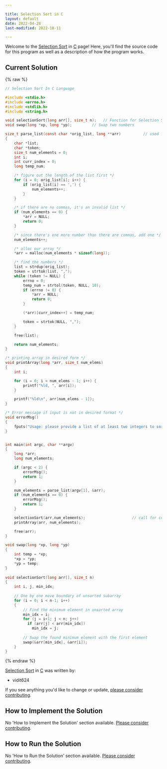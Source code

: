 ```yaml
---

title: Selection Sort in C
layout: default
date: 2022-04-28
last-modified: 2022-10-11

---
```


Welcome to the [Selection Sort](https://sampleprograms.io/projects/selection-sort) in [C](https://sampleprograms.io/languages/c) page! Here, you'll find the source code for this program as well as a description of how the program works.

## Current Solution

{% raw %}

```c
// Selection Sort In C Language

#include <stdio.h>
#include <errno.h>
#include <stdlib.h>
#include <string.h>

void selectionSort(long arr[], size_t n);   // Function for Selection Sort
void swap(long *xp, long *yp); 		   // Swap two numbers

size_t parse_list(const char *orig_list, long **arr)          // used for parsing the input in array arr
{
    char *list;
    char *token;
    size_t num_elements = 0;
    int i;
    int curr_index = 0;
    long temp_num;

    /* figure out the length of the list first */
    for (i = 0; orig_list[i]; i++) {
        if (orig_list[i] == ',') {
            num_elements++;
        }
    }

    /* if there are no commas, it's an invalid list */
    if (num_elements == 0) {
        *arr = NULL;
        return 0;
    }

    /* since there's one more number than there are commas, add one */
    num_elements++;

    /* alloc our array */
    *arr = malloc(num_elements * sizeof(long));

    /* find the numbers */
    list = strdup(orig_list);
    token = strtok(list, ",");
    while (token != NULL) {
        errno = 0;
        temp_num = strtol(token, NULL, 10);
        if (errno != 0) {
            *arr = NULL;
            return 0;
        }

        (*arr)[curr_index++] = temp_num;

        token = strtok(NULL, ",");
    }

    free(list);

    return num_elements;
}

/* printing array in desired form */
void printArray(long *arr, size_t num_elems)               
{
    int i;

    for (i = 0; i < num_elems - 1; i++) {
        printf("%ld, ", arr[i]);
    }

    printf("%ld\n", arr[num_elems - 1]);
}

/* Error message if input is not in desired format */
void errorMsg()
{
    fputs("Usage: please provide a list of at least two integers to sort in the format \"1, 2, 3, 4, 5\"\n", stderr);
}


int main(int argc, char **argv)
{
    long *arr;
    long num_elements;

    if (argc < 2) {
        errorMsg();
        return 1;
    }

    num_elements = parse_list(argv[1], &arr);
    if (num_elements == 0) {
        errorMsg();
        return 1;
    }

    selectionSort(arr,num_elements);                     // call for complete array [0....n-1]
    printArray(arr, num_elements);

    free(arr);
}

void swap(long *xp, long *yp) 
{ 
    int temp = *xp; 
    *xp = *yp; 
    *yp = temp; 
} 
  
void selectionSort(long arr[], size_t n) 
{ 
    int i, j, min_idx; 
  
    // One by one move boundary of unsorted subarray 
    for (i = 0; i < n-1; i++) 
    { 
        // Find the minimum element in unsorted array 
        min_idx = i; 
        for (j = i+1; j < n; j++) 
          if (arr[j] < arr[min_idx]) 
            min_idx = j; 
  
        // Swap the found minimum element with the first element 
        swap(&arr[min_idx], &arr[i]); 
    } 
}
```

{% endraw %}

[Selection Sort](https://sampleprograms.io/projects/selection-sort) in [C](https://sampleprograms.io/languages/c) was written by:

- vidit624

If you see anything you'd like to change or update, [please consider contributing](https://github.com/TheRenegadeCoder/sample-programs).

## How to Implement the Solution

No 'How to Implement the Solution' section available. [Please consider contributing](https://github.com/TheRenegadeCoder/sample-programs-website).

## How to Run the Solution

No 'How to Run the Solution' section available. [Please consider contributing](https://github.com/TheRenegadeCoder/sample-programs-website).